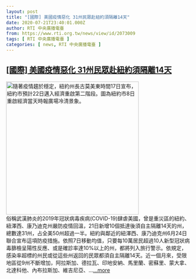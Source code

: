 ```yaml
---
layout: post
title: "[國際] 美國疫情惡化 31州民眾赴紐約須隔離14天"
date: 2020-07-21T23:40:01.000Z
author: RTI 中央廣播電臺
from: https://www.rti.org.tw/news/view/id/2073009
tags: [ RTI 中央廣播電臺 ]
categories: [ news, RTI 中央廣播電臺 ]
---
```

<!--1595374801000-->
[[國際] 美國疫情惡化 31州民眾赴紐約須隔離14天](https://www.rti.org.tw/news/view/id/2073009)
------

<div>
<img src="https://static.rti.org.tw/assets/thumbnails/2020/06/18/20200618000005M.jpg" width="360" alt="隨著疫情趨於穩定，紐約州長古莫美東時間17日宣布，紐約市預計22日邁入經濟重啟第二階段。圖為紐約市8日重啟經濟當天時報廣場冷清景象。" title="隨著疫情趨於穩定，紐約州長古莫美東時間17日宣布，紐約市預計22日邁入經濟重啟第二階段。圖為紐約市8日重啟經濟當天時報廣場冷清景象。"><br>俗稱武漢肺炎的2019年冠狀病毒疾病(COVID-19)肆虐美國，曾是重災區的紐約、紐澤西、康乃迪克州嚴防疫情回溫，21日新增10個抵達後須自主隔離14天的州，總數達31州，占全美50州超過一半。紐約與鄰近的紐澤西、康乃迪克州6月24日聯合宣布這項防疫措施。依照7日移動均值，只要每10萬居民超過10人新型冠狀病毒篩檢呈陽性反應、或是確診率達10%以上的州，都將列入旅行警示。依規定，感染率超標的州民或從這些州返回的民眾都須自主隔離14天。近一個月來，受限地區從9州不斷增加，阿拉斯加、德拉瓦、印地安納、馬里蘭、密蘇里、蒙大拿、北達科他、內布拉斯加、維吉尼亞、...<a target="_blank" href="https://www.rti.org.tw/news/view/id/2073009">...more</a>
</div>
